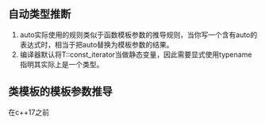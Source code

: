 ## 自动类型推断
1. auto实际使用的规则类似于函数模板参数的推导规则，当你写一个含有auto的表达式时，相当于把auto替换为模板参数的结果。
2. 编译器默认将T::const_iterator当做静态变量，因此需要显式使用typename指明其实际上是一个类型。

## 类模板的模板参数推导
在c++17之前
